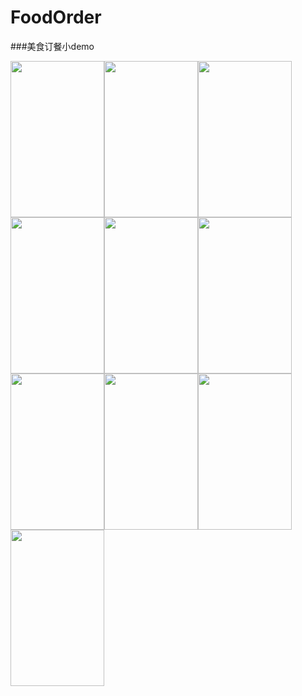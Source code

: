 # FoodOrder

###美食订餐小demo

<img width="150" height="250" src="https://github.com/blackleexu/FoodOrder/blob/master/photos/%E5%9B%BE%E7%89%871.png"/><img width="150" height="250" src="https://github.com/blackleexu/FoodOrder/blob/master/photos/%E5%9B%BE%E7%89%872.png"/><img width="150" height="250" src="https://github.com/blackleexu/FoodOrder/blob/master/photos/%E5%9B%BE%E7%89%873.png"/><img width="150" height="250" src="https://github.com/blackleexu/FoodOrder/blob/master/photos/%E5%9B%BE%E7%89%874.png"/><img width="150" height="250" src="https://github.com/blackleexu/FoodOrder/blob/master/photos/%E5%9B%BE%E7%89%875.png"/><img width="150" height="250" src="https://github.com/blackleexu/FoodOrder/blob/master/photos/%E5%9B%BE%E7%89%876.png"/><img width="150" height="250" src="https://github.com/blackleexu/FoodOrder/blob/master/photos/%E5%9B%BE%E7%89%877.png"/><img width="150" height="250" src="https://github.com/blackleexu/FoodOrder/blob/master/photos/%E5%9B%BE%E7%89%878.png"/><img width="150" height="250" src="https://github.com/blackleexu/FoodOrder/blob/master/photos/%E5%9B%BE%E7%89%879.png"/><img width="150" height="250" src="https://github.com/blackleexu/FoodOrder/blob/master/photos/%E5%9B%BE%E7%89%8710.png"/>
![]()
